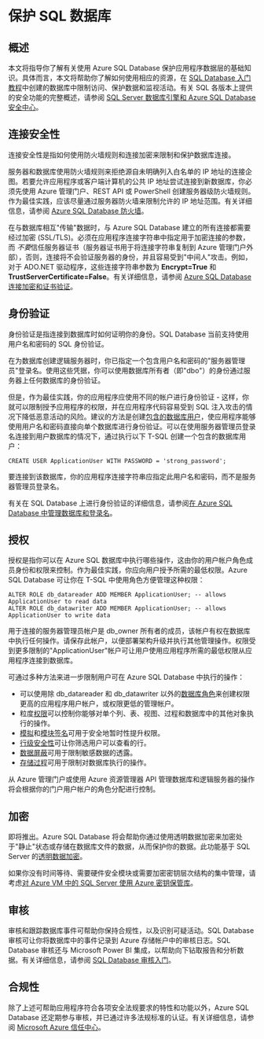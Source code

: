 ﻿<properties 
   pageTitle="SQL Database 安全性概述" 
   description="了解有关 Azure SQL Database 和 SQL Server 安全性的信息，包括云与本地 SQL Server 在身份验证、授权、连接安全性、加密和合规性方面的差异。" 
   services="sql-database" 
   documentationCenter="" 
   authors="tmullaney" 
   manager="jeffreyg" 
   editor=""/>

<tags
   ms.service="sql-database"
   ms.devlang="NA"
   ms.topic="article"
   ms.tgt_pltfrm="NA"
   ms.workload="data-services" 
   ms.date="04/02/2015"
   wacn.date="05/25/2015"
   ms.author="thmullan;jackr"/>


# 保护 SQL 数据库

## 概述
本文将指导你了解有关使用 Azure SQL Database 保护应用程序数据层的基础知识。具体而言，本文将帮助你了解如何使用相应的资源，在 [SQL Database 入门教程](sql-database-get-started)中创建的数据库中限制访问、保护数据和监视活动。有关 SQL 各版本上提供的安全功能的完整概述，请参阅 [SQL Server 数据库引擎和 Azure SQL Database 安全中心](https://msdn.microsoft.com/zh-cn/library/bb510589)。

## 连接安全性
连接安全性是指如何使用防火墙规则和连接加密来限制和保护数据库连接。

服务器和数据库使用防火墙规则来拒绝源自未明确列入白名单的 IP 地址的连接企图。若要允许应用程序或客户端计算机的公共 IP 地址尝试连接到新数据库，你必须先使用 Azure 管理门户、REST API 或 PowerShell 创建服务器级防火墙规则。作为最佳实践，应该尽量通过服务器防火墙来限制允许的 IP 地址范围。有关详细信息，请参阅 [Azure SQL Database 防火墙](https://msdn.microsoft.com/zh-cn/library/ee621782)。

在与数据库相互"传输"数据时，与 Azure SQL Database 建立的所有连接都需要经过加密 (SSL/TLS)。必须在应用程序连接字符串中指定用于加密连接的参数，而 *不要*信任服务器证书（服务器证书用于将连接字符串复制到 Azure 管理门户外部），否则，连接将不会验证服务器的身份，并且容易受到"中间人"攻击。例如，对于 ADO.NET 驱动程序，这些连接字符串参数为 **Encrypt=True** 和 **TrustServerCertificate=False**。有关详细信息，请参阅 [Azure SQL Database 连接加密和证书验证](https://msdn.microsoft.com/zh-cn/library/azure/ff394108#encryption)。


## 身份验证
身份验证是指连接到数据库时如何证明你的身份。SQL Database 当前支持使用用户名和密码的 SQL 身份验证。

在为数据库创建逻辑服务器时，你已指定一个包含用户名和密码的"服务器管理员"登录名。使用这些凭据，你可以使用数据库所有者（即"dbo"）的身份通过服务器上任何数据库的身份验证。

但是，作为最佳实践，你的应用程序应使用不同的帐户进行身份验证 - 这样，你就可以限制授予应用程序的权限，并在应用程序代码容易受到 SQL 注入攻击的情况下降低恶意活动的风险。建议的方法是创建[包含的数据库用户](https://msdn.microsoft.com/zh-cn/library/ff929188)，使应用程序能够使用用户名和密码直接向单个数据库进行身份验证。可以在使用服务器管理员登录名连接到用户数据库的情况下，通过执行以下 T-SQL 创建一个包含的数据库用户：

```
CREATE USER ApplicationUser WITH PASSWORD = 'strong_password';
```

要连接到该数据库，你的应用程序连接字符串应指定此用户名和密码，而不是服务器管理员登录名。

有关在 SQL Database 上进行身份验证的详细信息，请参阅[在 Azure SQL Database 中管理数据库和登录名](https://msdn.microsoft.com/zh-cn/library/ee336235)。


## 授权
授权是指你可以在 Azure SQL 数据库中执行哪些操作，这由你的用户帐户角色成员身份和权限来控制。作为最佳实践，你应向用户授予所需的最低权限。Azure SQL Database 可让你在 T-SQL 中使用角色方便管理这种权限：

```
ALTER ROLE db_datareader ADD MEMBER ApplicationUser; -- allows ApplicationUser to read data
ALTER ROLE db_datawriter ADD MEMBER ApplicationUser; -- allows ApplicationUser to write data
```

用于连接的服务器管理员帐户是 db_owner 所有者的成员，该帐户有权在数据库中执行任何操作。请保存此帐户，以便部署架构升级并执行其他管理操作。权限受到更多限制的"ApplicationUser"帐户可让用户使用应用程序所需的最低权限从应用程序连接到数据库。

可通过多种方法来进一步限制用户可在 Azure SQL Database 中执行的操作：
* 可以使用除 db_datareader 和 db_datawriter 以外的[数据库角色](https://msdn.microsoft.com/zh-cn/library/ms189121)来创建权限更高的应用程序用户帐户，或权限更低的管理帐户。
* 粒度[权限](https://msdn.microsoft.com/zh-cn/library/ms191291)可以控制你能够对单个列、表、视图、过程和数据库中的其他对象执行的操作。
* [模拟](https://msdn.microsoft.com/zh-cn/library/vstudio/bb669087)和[模块签名](https://msdn.microsoft.com/zh-cn/library/bb669102)可用于安全地暂时性提升权限。
* [行级安全性](https://msdn.microsoft.com/zh-cn/library/dn765131)可让你筛选用户可以查看的行。
* [数据屏蔽](sql-database-dynamic-data-masking-get-started)可用于限制敏感数据的透露。
* [存储过程](https://msdn.microsoft.com/zh-cn/library/ms190782)可用于限制对数据库执行的操作。

从 Azure 管理门户或使用 Azure 资源管理器 API 管理数据库和逻辑服务器的操作将会根据你的门户用户帐户的角色分配进行控制。<!--有关此主题的详细信息，请参阅 [Azure 预览版门户中基于角色的访问控制](role-based-access-control-configure)。-->


## 加密
即将推出。Azure SQL Database 将会帮助你通过使用透明数据加密来加密处于"静止"状态或存储在数据库文件的数据，从而保护你的数据。此功能基于 SQL Server 的[透明数据加密](https://msdn.microsoft.com/zh-cn/library/bb934049)。

如果你没有时间等待、需要硬件安全模块或需要加密密钥层次结构的集中管理，请考虑[对 Azure VM 中的 SQL Server 使用 Azure 密钥保管库](http://blogs.technet.com/b/kv/archive/2015/01/12/using-the-key-vault-for-sql-server-encryption.aspx)。


## 审核
审核和跟踪数据库事件可帮助你保持合规性，以及识别可疑活动。SQL Database 审核可让你将数据库中的事件记录到 Azure 存储帐户中的审核日志。SQL Database 审核还与 Microsoft Power BI 集成，以帮助向下钻取报告和分析数据。有关详细信息，请参阅 [SQL Database 审核入门](sql-database-auditing-get-started)。

## 合规性
除了上述可帮助应用程序符合各项安全法规要求的特性和功能以外，Azure SQL Database 还定期参与审核，并已通过许多法规标准的认证。有关详细信息，请参阅 [Microsoft Azure 信任中心](/support/trust-center/)。

<!--HONumber=55-->